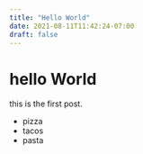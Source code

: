 ```yaml
---
title: "Hello World"
date: 2021-08-11T11:42:24-07:00
draft: false
---
```


# hello World

this is the first post.

- pizza
- tacos
- pasta

